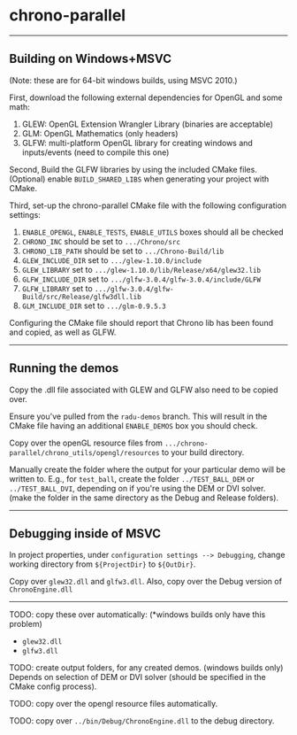chrono-parallel
===============

------------
## Building on Windows+MSVC
(Note: these are for 64-bit windows builds, using MSVC 2010.)

First, download the following external dependencies for OpenGL and some math:

1. GLEW: OpenGL Extension Wrangler Library (binaries are acceptable)
2. GLM: OpenGL Mathematics (only headers)
3. GLFW: multi-platform OpenGL library for creating windows and inputs/events (need to compile this one)

Second, Build the GLFW libraries by using the included CMake files. 
(Optional) enable `BUILD_SHARED_LIBS` when generating your project with CMake.

Third, set-up the chrono-parallel CMake file with the following configuration settings:

1. `ENABLE_OPENGL`, `ENABLE_TESTS`, `ENABLE_UTILS` boxes should all be checked
2. `CHRONO_INC` should be set to `.../Chrono/src`
3. `CHRONO_LIB_PATH` should be set to `.../Chrono-Build/lib`
4. `GLEW_INCLUDE_DIR` set to `.../glew-1.10.0/include`
5. `GLEW_LIBRARY` set to `.../glew-1.10.0/lib/Release/x64/glew32.lib`
6. `GLFW_INCLUDE_DIR` set to `.../glfw-3.0.4/glfw-3.0.4/include/GLFW`
7. `GLFW_LIBRARY` set to `.../glfw-3.0.4/glfw-Build/src/Release/glfw3dll.lib`
8. `GLM_INCLUDE_DIR` set to `.../glm-0.9.5.3`

Configuring the CMake file should report that Chrono lib has been found and copied, as well as GLFW.

------------
## Running the demos

Copy the .dll file associated with GLEW and GLFW also need to be copied over.

Ensure you've pulled from the `radu-demos` branch. This will result in the CMake file having an additional `ENABLE_DEMOS` box you should check.

Copy over the openGL resource files from `.../chrono-parallel/chrono_utils/opengl/resources` to your build directory.

Manually create the folder where the output for your particular demo will be written to. E.g., for `test_ball`, create the folder `../TEST_BALL_DEM` or `../TEST_BALL_DVI`, depending on if you're using the DEM or DVI solver. (make the folder in the same directory as the Debug and Release folders).


------------
## Debugging inside of MSVC

In project properties, under `configuration settings --> Debugging`, change working directory from `${ProjectDir}` to `${OutDir}`.

Copy over `glew32.dll` and `glfw3.dll`. Also, copy over the Debug version of `ChronoEngine.dll`

------------
TODO: copy these over automatically: (*windows builds only have this problem)

- `glew32.dll`
- `glfw3.dll`

TODO: create output folders, for any created demos. (windows builds only) Depends on selection of DEM or DVI solver (should be specified in the CMake config process).

TODO: copy over the opengl resource files automatically.

TODO: copy over `../bin/Debug/ChronoEngine.dll` to the debug directory.

